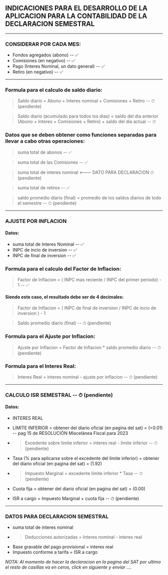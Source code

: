 
## INDICACIONES PARA EL DESARROLLO DE LA APLICACION PARA LA CONTABILIDAD DE LA DECLARACION SEMESTRAL

---

### CONSIDERAR POR CADA MES:
* Fondos agregados (abono) -- ✅
* Comisiones (en negativo) -- ✅
* Pago (Interes Nominal, un dato general) -- ✅
* Retiro (en negativo) -- ✅

---

### Formula para el calculo de saldo diario:

> Saldo diario = Abono + Interes nominal + Comisiones + Retiro -- ⏱ (pendiente)

> Saldo diario (acumulado para todos los dias) = saldo del dia anterior (Abono + Interes + Comisiones + Retiro) + saldo del dia actual -- ⏱

### Datos que se deben obtener como funciones separadas para llevar a cabo otras operaciones: 

> suma total de abonos -- ✅

> suma total de las Comisiones -- ✅

> suma total de interes nominal <--- DATO PARA DECLARACION ⏱ (pendiente)

> suma total de retiros -- ✅

> saldo promedio diario (final) = promedio de los saldos diarios de todo el semestre -- ⏱ (pendiente)

---

### AJUSTE POR INFLACION

#### Datos:
* suma total de Interes Nominal -- ✅
* INPC de incio de inversion -- ✅
* INPC de final de inversion -- ✅

### Formula para el calculo del Factor de Inflacion:
> Factor de Inflacion = ( INPC mas reciente / INPC  del primer periodo) - 1 -- ✅

#### Siendo este caso, el resultado debe ser de 4 decimales:
> Factor de Inflacion  = ( INPC de final de inversion / INPC de incio de inversion ) - 1

> Saldo promedio diario (final) -- ⏱ (pendiente)

### Formula para el Ajuste por Inflacion:
> Ajuste por Inflacion = Factor de Inflacion * saldo promedio diario -- ⏱ (pendiente)

### Formula para el Interes Real:
> Interes Real = interes nominal - ajuste por inflacion -- ⏱ (pendiente)

---

### CALCULO ISR SEMESTRAL -- ⏱ (pendiente)
#### Datos: 
* INTERES REAL 

* LIMITE INFERIOR = obtener del diario oficial (en pagina del sat) = (=0.01) -- pag 15 de RESOLUCIÓN Miscelánea Fiscal para 2023
* > Excedente sobre limite inferior = interes real - limite inferior -- ⏱ (pendiente)

* Tasa (% para aplicarse sobre el excedente del límite inferior) =  obtener del diario oficial (en pagina del sat) = (1.92)

* > Impuesto Marginal = excedente limite inferior * Tasa -- ⏱ (pendiente)

* Cuota fija = obtener del diario oficial (en pagina del sat) = (0.00)
* ISR a cargo = Impuesto Marginal + cuota fija -- ⏱ (pendiente)


---
### DATOS PARA DECLARACION SEMESTRAL

* suma total de interes nominal
* > Deducciones autorizadas = Interes nominal - interes real
* Base gravable del pago provisional = interes real
* Impuesto conforme a tarifa = ISR a cargo

_NOTA: Al momento de hacer la declaracion en la pagina del SAT por ultimo el resto de casillas va en ceros, click en siguiente y enviar ...._

